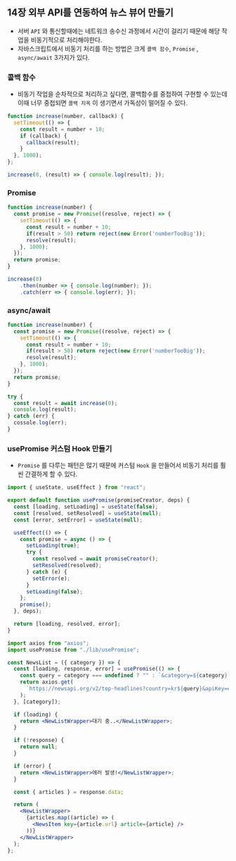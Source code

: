 ## 14장 외부 API를 연동하여 뉴스 뷰어 만들기



- 서버 `API` 와 통신할때에는 네트워크 송수신 과정에서 시간이 걸리기 때문에 해당 작업을 비동기적으로 처리해야한다.
- 자바스크립트에서 비동기 처리를 하는 방법은 크게 `콜백 함수`, `Promise` , `async/await` 3가지가 있다.



### 콜백 함수

- 비동기 작업을 순차적으로 처리하고 싶다면, 콜백함수를 중첩하여 구현할 수 있는데 이때 너무 중첩되면 `콜백 지옥` 이 생기면서 가독성이 떨어질 수 있다.

```javascript
function increase(number, callback) {
  setTimeout(() => {
    const result = number + 10;
    if (callback) {
      callback(result);
    }
  }, 1000);
};

increase(0, (result) => { console.log(result); });
```





### Promise

```javascript
function increase(number) {
  const promise = new Promise((resolve, reject) => {
    setTimeout(() => {
      const result = number + 10;
      if(result > 50) return reject(new Error('numberTooBig'));
      resolve(result);
    }, 1000);
  });
  return promise;
}

increase(0)
	.then(number => { console.log(number); });
	.catch(err => { console.log(err); });
```





### async/await

```javascript
function increase(number) {
  const promise = new Promise((resolve, reject) => {
    setTimeout(() => {
      const result = number + 10;
      if(result > 50) return reject(new Error('numberTooBig'));
      resolve(result);
    }, 1000);
  });
  return promise;
}

try {
  const result = await increase(0);
  console.log(result);
} catch (err) {
  cossole.log(err);
}
```



### usePromise 커스텀 Hook 만들기

- `Promise` 를 다루는 패턴은 많기 때문에 커스텀 `Hook` 을 만들어서 비동기 처리를 훨씬 간결하게 할 수 있다.

```jsx
import { useState, useEffect } from "react";

export default function usePromise(promiseCreator, deps) {
  const [loading, setLoading] = useState(false);
  const [resolved, setResolved] = useState(null);
  const [error, setError] = useState(null);

  useEffect(() => {
    const promise = async () => {
      setLoading(true);
      try {
        const resolved = await promiseCreator();
        setResolved(resolved);
      } catch (e) {
        setError(e);
      }
      setLoading(false);
    };
    promise();
  }, deps);

  return [loading, resolved, error];
}
```

```jsx
import axios from "axios";
import usePromise from "./lib/usePromise";

const NewsList = ({ category }) => {
  const [loading, response, error] = usePromise(() => {
    const query = category === undefined ? "" : `&category=${category}`;
    return axios.get(
      `https://newsapi.org/v2/top-headlines?country=kr${query}&apiKey=ed6f5b3db1e54374b8ecee25f33b20ad`
    );
  }, [category]);

  if (loading) {
    return <NewListWrapper>대기 중..</NewListWrapper>;
  }

  if (!response) {
    return null;
  }

  if (error) {
    return <NewListWrapper>에러 발생!</NewListWrapper>;
  }

  const { articles } = response.data;

  return (
    <NewListWrapper>
      {articles.map((article) => (
        <NewsItem key={article.url} article={article} />
      ))}
    </NewListWrapper>
  );
};

```

